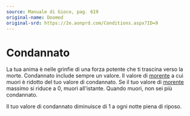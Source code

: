 ```yaml
---
source: Manuale di Gioco, pag. 619
original-name: Doomed
original-srd: https://2e.aonprd.com/Conditions.aspx?ID=9
---
```


# Condannato

La tua anima è nelle grinfie di una forza potente che ti trascina verso la
morte. Condannato include sempre un valore. Il valore di
[morente](/condizioni/morente) a cui muori è ridotto del tuo valore di
condannato. Se il tuo valore di [morente](/condizioni/morente) massimo si riduce
a 0, muori all'istante. Quando muori, non sei più condannato.

Il tuo valore di condannato diminuisce di 1 a ogni notte piena di riposo.
